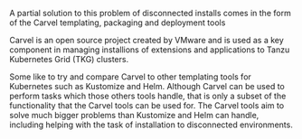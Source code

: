 A partial solution to this problem of disconnected installs comes in the form
of the Carvel templating, packaging and deployment tools

Carvel is an open source project created by VMware and is used as a key
component in managing installions of extensions and applications to Tanzu
Kubernetes Grid (TKG) clusters.

Some like to try and compare Carvel to other templating tools for Kubernetes
such as Kustomize and Helm. Although Carvel can be used to perform tasks
which those others tools handle, that is only a subset of the functionality
that the Carvel tools can be used for. The Carvel tools aim to solve much
bigger problems than Kustomize and Helm can handle, including helping with
the task of installation to disconnected environments.
